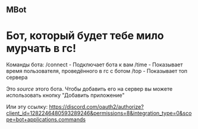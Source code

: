 ## MBot

# Бот, который будет тебе мило мурчать в гс!

Команды бота:
/connect - Подключает бота к вам
/time - Показывает время пользователя, проведённого в гс с ботом
/top - Показывает топ сервера

Это _source_ этого бота. Чтобы добавить его на сервер вы можете использовать кнопку "Добавить приложение"

Или эту ссылку:
https://discord.com/oauth2/authorize?client_id=1282246480593289246&permissions=8&integration_type=0&scope=bot+applications.commands
